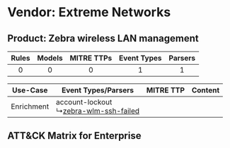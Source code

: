 Vendor: Extreme Networks
========================
Product: Zebra wireless LAN management
--------------------------------------
| Rules | Models | MITRE TTPs | Event Types | Parsers |
|:-----:|:------:|:----------:|:-----------:|:-------:|
|   0   |   0    |     0      |      1      |    1    |

|  Use-Case  | Event Types/Parsers    | MITRE TTP | Content    |
|:----------:| ---- | --------- | ---- |
| Enrichment |  account-lockout<br> ↳[zebra-wlm-ssh-failed](Ps/pC_zebrawlmsshfailed.md)<br> |    | [](RM/r_m_extreme_networks_zebra_wireless_lan_management_Enrichment.md) |

ATT&CK Matrix for Enterprise
----------------------------
